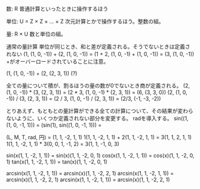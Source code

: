 数: R
普通計算といったときに操作するほう

単位: U = Z × Z × ... × Z
次元計算とかで操作するほう。整数の組。

量: R × U
数と単位の組。

通常の量計算
単位が同じとき、和と差が定義される。そうでないときは定義されない
(1, (1, 0, -1)) + (2, (1, 0, -1)) = (1 + 2, (1, 0, -1) + (1, 0, -1)) = (3, (1, 0, -1))
+がオーバーロードされていることに注意。

(1, (1, 0, -1)) + (2, (2, 3, 1)) (?)

全ての量について積が、割るほうの量の数が0でないとき商が定義される。
(2, (1, 0, -1)) * (3, (2, 3, 1)) = (2 * 3, (1, 0, -1) * (2, 3, 1)) = (6, (3, 3, 0))
(2, (1, 0, -1)) / (3, (2, 3, 1)) = (2 / 3, (1, 0, -1) / (2, 3, 1)) = (2/3, (-1, -3, -2))

とりあえず、もともとの量計算ができる全ての計算について、その結果が変わらないように、いくつか定義されない部分を変更する。
radを導入する。
sin((1, (1, 0, -1, 1))) = (sin(1), sin((1, 0, -1, 1))) = 




(L, M, T, rad, 円) = (1, 1, -2, 1, 1)
1(1, 1, -2, 1, 1) + 2(1, 1, -2, 1, 1) = 3(1, 1, 2, 1, 1)
1(1, 1, -2, 1, 1) * 3(0, 0, 1, -1, 2) = 3(1, 1, -1, 0, 3)

sin(x(1, 1, -2, 1, 1)) = sin(x)(1, 1, -2, 0, 1)
cos(x(1, 1, -2, 1, 1)) = cos(x)(1, 1, -2, 0, 1)
tan(x(1, 1, -2, 1, 1)) = tan(x)(1, 1, -2, 0, 1)

arcsin(x(1, 1, -2, 1, 1)) = arcsin(x)(1, 1, -2, 2, 1)
arcsin(x(1, 1, -2, 1, 1)) = arcsin(x)(1, 1, -2, 2, 1)
arcsin(x(1, 1, -2, 1, 1)) = arcsin(x)(1, 1, -2, 2, 1)
